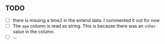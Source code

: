 ## TODO
- [ ] there is missing a time2 in the extend data. I commented it out for now
- [ ] The `age` column is read as string. This is because there was an `other` value in the column.
- [ ] ...
